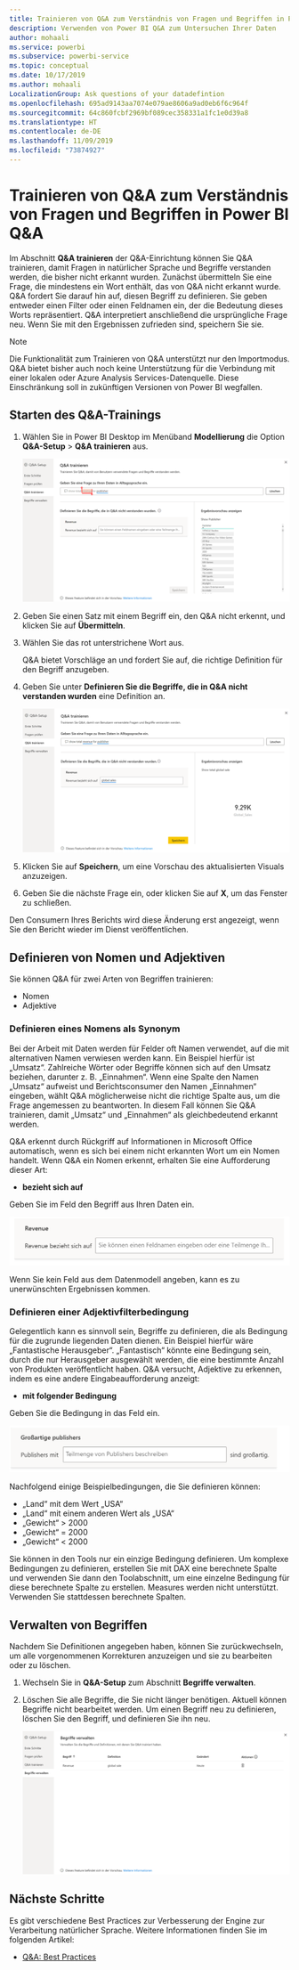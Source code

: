 ```yaml
---
title: Trainieren von Q&A zum Verständnis von Fragen und Begriffen in Power BI Q&A
description: Verwenden von Power BI Q&A zum Untersuchen Ihrer Daten
author: mohaali
ms.service: powerbi
ms.subservice: powerbi-service
ms.topic: conceptual
ms.date: 10/17/2019
ms.author: mohaali
LocalizationGroup: Ask questions of your datadefintion
ms.openlocfilehash: 695ad9143aa7074e079ae8606a9ad0eb6f6c964f
ms.sourcegitcommit: 64c860fcbf2969bf089cec358331a1fc1e0d39a8
ms.translationtype: HT
ms.contentlocale: de-DE
ms.lasthandoff: 11/09/2019
ms.locfileid: "73874927"
---
```

# <a name="teach-qa-to-understand-questions-and-terms-in-power-bi-qa"></a>Trainieren von Q&A zum Verständnis von Fragen und Begriffen in Power BI Q&A

Im Abschnitt **Q&A trainieren** der Q&A-Einrichtung können Sie Q&A trainieren, damit Fragen in natürlicher Sprache und Begriffe verstanden werden, die bisher nicht erkannt wurden. Zunächst übermitteln Sie eine Frage, die mindestens ein Wort enthält, das von Q&A nicht erkannt wurde. Q&A fordert Sie darauf hin auf, diesen Begriff zu definieren. Sie geben entweder einen Filter oder einen Feldnamen ein, der die Bedeutung dieses Worts repräsentiert. Q&A interpretiert anschließend die ursprüngliche Frage neu. Wenn Sie mit den Ergebnissen zufrieden sind, speichern Sie sie.

> [!NOTE]
> Die Funktionalität zum Trainieren von Q&A unterstützt nur den Importmodus. Q&A bietet bisher auch noch keine Unterstützung für die Verbindung mit einer lokalen oder Azure Analysis Services-Datenquelle. Diese Einschränkung soll in zukünftigen Versionen von Power BI wegfallen.

## <a name="start-to-teach-qa"></a>Starten des Q&A-Trainings

1. Wählen Sie in Power BI Desktop im Menüband **Modellierung** die Option **Q&A-Setup** > **Q&A trainieren** aus.

    ![Q&A trainieren: rot markiertes Synonym](media/qna-tooling-teach-synonym-red.png)

2. Geben Sie einen Satz mit einem Begriff ein, den Q&A nicht erkennt, und klicken Sie auf **Übermitteln**.

3. Wählen Sie das rot unterstrichene Wort aus. 

    Q&A bietet Vorschläge an und fordert Sie auf, die richtige Definition für den Begriff anzugeben. 
    
3. Geben Sie unter **Definieren Sie die Begriffe, die in Q&A nicht verstanden wurden** eine Definition an.

    ![Q&A trainieren: Synonymvorschau](media/qna-tooling-teach-fixpreview.png)

4. Klicken Sie auf **Speichern**, um eine Vorschau des aktualisierten Visuals anzuzeigen.

5. Geben Sie die nächste Frage ein, oder klicken Sie auf **X**, um das Fenster zu schließen.

Den Consumern Ihres Berichts wird diese Änderung erst angezeigt, wenn Sie den Bericht wieder im Dienst veröffentlichen.

## <a name="define-nouns-and-adjectives"></a>Definieren von Nomen und Adjektiven

Sie können Q&A für zwei Arten von Begriffen trainieren:

- Nomen
- Adjektive

### <a name="define-a-noun-synonym"></a>Definieren eines Nomens als Synonym

Bei der Arbeit mit Daten werden für Felder oft Namen verwendet, auf die mit alternativen Namen verwiesen werden kann. Ein Beispiel hierfür ist „Umsatz“. Zahlreiche Wörter oder Begriffe können sich auf den Umsatz beziehen, darunter z. B. „Einnahmen“. Wenn eine Spalte den Namen „Umsatz“ aufweist und Berichtsconsumer den Namen „Einnahmen“ eingeben, wählt Q&A möglicherweise nicht die richtige Spalte aus, um die Frage angemessen zu beantworten. In diesem Fall können Sie Q&A trainieren, damit „Umsatz“ und „Einnahmen“ als gleichbedeutend erkannt werden.

Q&A erkennt durch Rückgriff auf Informationen in Microsoft Office automatisch, wenn es sich bei einem nicht erkannten Wort um ein Nomen handelt. Wenn Q&A ein Nomen erkennt, erhalten Sie eine Aufforderung dieser Art:

- <your term> **bezieht sich auf** 

Geben Sie im Feld den Begriff aus Ihren Daten ein.

![Q&A trainieren: Synonymaufforderung](media/qna-tooling-synonym-prompt.png)

Wenn Sie kein Feld aus dem Datenmodell angeben, kann es zu unerwünschten Ergebnissen kommen.

### <a name="define-an-adjective-filter-condition"></a>Definieren einer Adjektivfilterbedingung

Gelegentlich kann es sinnvoll sein, Begriffe zu definieren, die als Bedingung für die zugrunde liegenden Daten dienen. Ein Beispiel hierfür wäre „Fantastische Herausgeber“. „Fantastisch“ könnte eine Bedingung sein, durch die nur Herausgeber ausgewählt werden, die eine bestimmte Anzahl von Produkten veröffentlicht haben. Q&A versucht, Adjektive zu erkennen, indem es eine andere Eingabeaufforderung anzeigt:

- <field name> **mit folgender Bedingung**  

Geben Sie die Bedingung in das Feld ein.

![Q&A trainieren: Synonymaufforderung](media/qna-tooling-adjectives.png)

Nachfolgend einige Beispielbedingungen, die Sie definieren können:

- „Land“ mit dem Wert „USA“
- „Land“ mit einem anderen Wert als „USA“
- „Gewicht“ > 2000
- „Gewicht“ = 2000
- „Gewicht“ < 2000

Sie können in den Tools nur ein einzige Bedingung definieren. Um komplexe Bedingungen zu definieren, erstellen Sie mit DAX eine berechnete Spalte und verwenden Sie dann den Toolabschnitt, um eine einzelne Bedingung für diese berechnete Spalte zu erstellen. Measures werden nicht unterstützt. Verwenden Sie stattdessen berechnete Spalten.

## <a name="manage-terms"></a>Verwalten von Begriffen

Nachdem Sie Definitionen angegeben haben, können Sie zurückwechseln, um alle vorgenommenen Korrekturen anzuzeigen und sie zu bearbeiten oder zu löschen. 

1. Wechseln Sie in **Q&A-Setup** zum Abschnitt **Begriffe verwalten**.

2. Löschen Sie alle Begriffe, die Sie nicht länger benötigen. Aktuell können Begriffe nicht bearbeitet werden. Um einen Begriff neu zu definieren, löschen Sie den Begriff, und definieren Sie ihn neu.

    ![Verwalten von Begriffen in Q&A](media/qna-manage-terms.png)

## <a name="next-steps"></a>Nächste Schritte

Es gibt verschiedene Best Practices zur Verbesserung der Engine zur Verarbeitung natürlicher Sprache. Weitere Informationen finden Sie im folgenden Artikel:

* [Q&A: Best Practices](q-and-a-best-practices.md)
